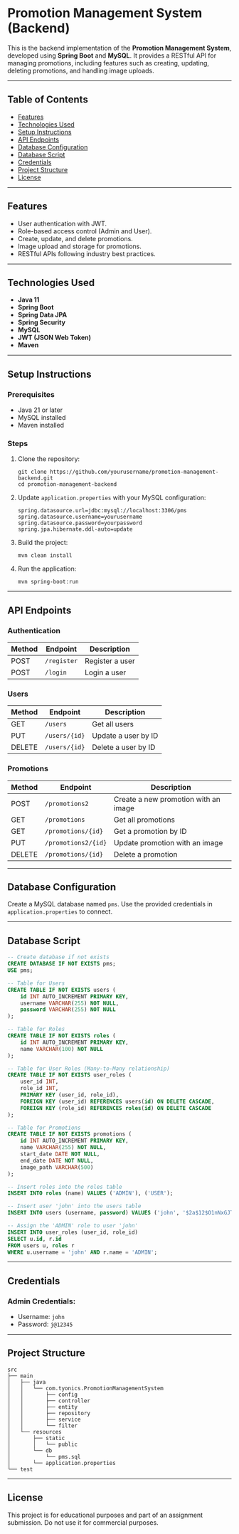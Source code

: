# Promotion Management System (Backend)

This is the backend implementation of the **Promotion Management System**, developed using **Spring Boot** and **MySQL**. It provides a RESTful API for managing promotions, including features such as creating, updating, deleting promotions, and handling image uploads.

---

## Table of Contents
- [Features](#features)
- [Technologies Used](#technologies-used)
- [Setup Instructions](#setup-instructions)
- [API Endpoints](#api-endpoints)
- [Database Configuration](#database-configuration)
- [Database Script](#database-script)
- [Credentials](#credentials)
- [Project Structure](#project-structure)
- [License](#license)

---

## Features
- User authentication with JWT.
- Role-based access control (Admin and User).
- Create, update, and delete promotions.
- Image upload and storage for promotions.
- RESTful APIs following industry best practices.

---

## Technologies Used
- **Java 11**
- **Spring Boot**
- **Spring Data JPA**
- **Spring Security**
- **MySQL**
- **JWT (JSON Web Token)**
- **Maven**

---

## Setup Instructions

### Prerequisites
- Java 21 or later
- MySQL installed
- Maven installed

### Steps
1. Clone the repository:
   ```
   git clone https://github.com/yourusername/promotion-management-backend.git
   cd promotion-management-backend
   ```
2. Update `application.properties` with your MySQL configuration:
   ```properties
   spring.datasource.url=jdbc:mysql://localhost:3306/pms
   spring.datasource.username=yourusername
   spring.datasource.password=yourpassword
   spring.jpa.hibernate.ddl-auto=update
   ```
3. Build the project:
   ```
   mvn clean install
   ```
4. Run the application:
   ```
   mvn spring-boot:run
   ```

---

## API Endpoints

### Authentication
| Method | Endpoint   | Description      |
|--------|------------|-----------------|
| POST   | `/register`| Register a user |
| POST   | `/login`   | Login a user    |

### Users
| Method | Endpoint     | Description           |
|--------|--------------|-----------------------|
| GET    | `/users`     | Get all users         |
| PUT    | `/users/{id}`| Update a user by ID   |
| DELETE | `/users/{id}`| Delete a user by ID   |

### Promotions
| Method | Endpoint                | Description                         |
|--------|-------------------------|-------------------------------------|
| POST   | `/promotions2`          | Create a new promotion with an image|
| GET    | `/promotions`           | Get all promotions                  |
| GET    | `/promotions/{id}`      | Get a promotion by ID               |
| PUT    | `/promotions2/{id}`     | Update promotion with an image      |
| DELETE | `/promotions/{id}`      | Delete a promotion                  |

---

## Database Configuration
Create a MySQL database named `pms`. Use the provided credentials in `application.properties` to connect.

---

## Database Script
```sql
-- Create database if not exists
CREATE DATABASE IF NOT EXISTS pms;
USE pms;

-- Table for Users
CREATE TABLE IF NOT EXISTS users (
    id INT AUTO_INCREMENT PRIMARY KEY,
    username VARCHAR(255) NOT NULL,
    password VARCHAR(255) NOT NULL
);

-- Table for Roles
CREATE TABLE IF NOT EXISTS roles (
    id INT AUTO_INCREMENT PRIMARY KEY,
    name VARCHAR(100) NOT NULL
);

-- Table for User Roles (Many-to-Many relationship)
CREATE TABLE IF NOT EXISTS user_roles (
    user_id INT,
    role_id INT,
    PRIMARY KEY (user_id, role_id),
    FOREIGN KEY (user_id) REFERENCES users(id) ON DELETE CASCADE,
    FOREIGN KEY (role_id) REFERENCES roles(id) ON DELETE CASCADE
);

-- Table for Promotions
CREATE TABLE IF NOT EXISTS promotions (
    id INT AUTO_INCREMENT PRIMARY KEY,
    name VARCHAR(255) NOT NULL,
    start_date DATE NOT NULL,
    end_date DATE NOT NULL,
    image_path VARCHAR(500)
);

-- Insert roles into the roles table
INSERT INTO roles (name) VALUES ('ADMIN'), ('USER');

-- Insert user 'john' into the users table
INSERT INTO users (username, password) VALUES ('john', '$2a$12$O1nNxGJT0Gq8i1hVBkcpjuMkbQqyqgsa.e.9KMMSG6P8a8qWJ5H8a');

-- Assign the 'ADMIN' role to user 'john'
INSERT INTO user_roles (user_id, role_id) 
SELECT u.id, r.id 
FROM users u, roles r 
WHERE u.username = 'john' AND r.name = 'ADMIN';
```

---

## Credentials

### Admin Credentials:
- Username: `john`
- Password: `j@12345`


---

## Project Structure
```
src
├── main
│   ├── java
│   │   └── com.tyonics.PromotionManagementSystem
│   │       ├── config
│   │       ├── controller
│   │       ├── entity
│   │       ├── repository
│   │       ├── service
│   │       └── filter
│   └── resources
│       ├── static
│       │   └── public
│       └── db
│           └── pms.sql
│       └── application.properties
└── test
```

---

## License
This project is for educational purposes and part of an assignment submission. Do not use it for commercial purposes.
